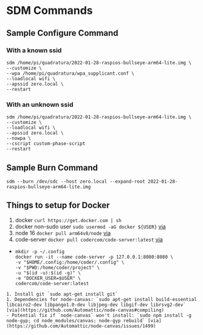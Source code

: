 
# SDM Commands

## Sample Configure Command

### With a known ssid
```
sdm /home/pi/quadratura/2022-01-28-raspios-bullseye-arm64-lite.img \
--customize \
--wpa /home/pi/quadratura/wpa_supplicant.conf \
--loadlocal wifi \
--apssid zero.local \
--restart
```
### With an unknown ssid

```
sdm /home/pi/quadratura/2022-01-28-raspios-bullseye-arm64-lite.img \
--customize \
--loadlocal wifi \
--apssid zero.local \
--nowpa \
--cscript custom-phase-script
--restart
```

## Sample Burn Command
`sdm --burn /dev/sdc --host zero.local --expand-root 2022-01-28-raspios-bullseye-arm64-lite.img `

## Things to setup for Docker
1. docker `curl https://get.docker.com | sh` 
1. docker non-sudo user `sudo usermod -aG docker ${USER}` [via](https://dev.to/elalemanyo/how-to-install-docker-and-docker-compose-on-raspberry-pi-)
1. node 16 `docker pull arm64v8/node` [via](https://hub.docker.com/r/arm64v8/node/)
1. code-server `docker pull codercom/code-server:latest` [via](https://hub.docker.com/r/codercom/code-server)
  - ```
    mkdir -p ~/.config
    docker run -it --name code-server -p 127.0.0.1:8080:8080 \
    -v "$HOME/.config:/home/coder/.config" \
    -v "$PWD:/home/coder/project" \
    -u "$(id -u):$(id -g)" \
    -e "DOCKER_USER=$USER" \
    codercom/code-server:latest
  ```
1. Install git `sudo apt-get install git`
1. Dependencies for node-canvas: `sudo apt-get install build-essential libcairo2-dev libpango1.0-dev libjpeg-dev libgif-dev librsvg2-dev` [via](https://github.com/Automattic/node-canvas#compiling)
  - Potential fix if `node-canvas` won't install: `sudo npm install -g node-gyp; cd node_modules/canvas; node-gyp rebuild` [via](https://github.com/Automattic/node-canvas/issues/1499)
